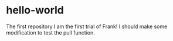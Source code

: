 # hello-world
The first repository
I am the first trial of Frank!
I should make some modification to test the pull function.
